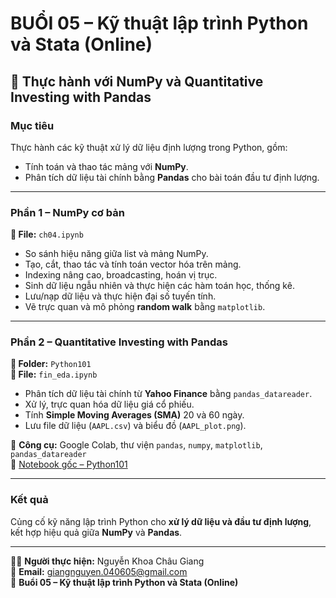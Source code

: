 # BUỔI 05 – Kỹ thuật lập trình Python và Stata (Online)
## 📘 Thực hành với NumPy và Quantitative Investing with Pandas  

### Mục tiêu  
Thực hành các kỹ thuật xử lý dữ liệu định lượng trong Python, gồm:  
- Tính toán và thao tác mảng với **NumPy**.  
- Phân tích dữ liệu tài chính bằng **Pandas** cho bài toán đầu tư định lượng.

---

### Phần 1 – NumPy cơ bản 
**📄 File:** `ch04.ipynb`
- So sánh hiệu năng giữa list và mảng NumPy.  
- Tạo, cắt, thao tác và tính toán vector hóa trên mảng.  
- Indexing nâng cao, broadcasting, hoán vị trục.  
- Sinh dữ liệu ngẫu nhiên và thực hiện các hàm toán học, thống kê.  
- Lưu/nạp dữ liệu và thực hiện đại số tuyến tính.  
- Vẽ trực quan và mô phỏng **random walk** bằng `matplotlib`.

---

### Phần 2 – Quantitative Investing with Pandas 
**📂 Folder:** `Python101`  
**📄 File:** `fin_eda.ipynb`
- Phân tích dữ liệu tài chính từ **Yahoo Finance** bằng `pandas_datareader`.  
- Xử lý, trực quan hóa dữ liệu giá cổ phiếu.  
- Tính **Simple Moving Averages (SMA)** 20 và 60 ngày.  
- Lưu file dữ liệu (`AAPL.csv`) và biểu đồ (`AAPL_plot.png`).  

📎 **Công cụ:** Google Colab, thư viện `pandas`, `numpy`, `matplotlib`, `pandas_datareader`  
🔗 [Notebook gốc – Python101](https://colab.research.google.com/drive/1FEG6DnGvwfUbeo4zJ1zTunjMqf2RkCrT)

---

### Kết quả  
Củng cố kỹ năng lập trình Python cho **xử lý dữ liệu và đầu tư định lượng**, kết hợp hiệu quả giữa **NumPy** và **Pandas**.

---

👩‍💻 **Người thực hiện:** Nguyễn Khoa Châu Giang  
📧 **Email:** giangnguyen.040605@gmail.com  
📅 **Buổi 05 – Kỹ thuật lập trình Python và Stata (Online)**


